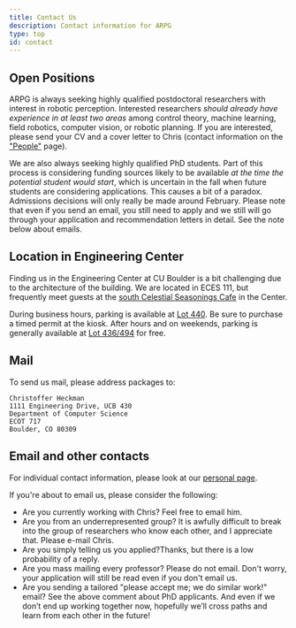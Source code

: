 ```yaml
---
title: Contact Us
description: Contact information for ARPG
type: top
id: contact
---
```


## Open Positions

ARPG is always seeking highly qualified postdoctoral researchers with interest in robotic perception. Interested researchers *should already have experience in at least two areas* among control theory, machine learning, field robotics, computer vision, or robotic planning. If you are interested, please send your CV and a cover letter to Chris (contact information on the ["People"](/people) page).

We are also always seeking highly qualified PhD students. Part of this process is considering funding sources likely to be available _at the time the potential student would start_, which is uncertain in the fall when future students are considering applications. This causes a bit of a paradox. Admissions decisions will only really be made around February. Please note that even if you send an email, you still need to apply and we still will go through your application and recommendation letters in detail. See the note below about emails.

## Location in Engineering Center

Finding us in the Engineering Center at CU Boulder is a bit challenging due to the architecture of the building. We are located in ECES 111, but frequently meet guests at the [south Celestial Seasonings Cafe](https://goo.gl/maps/xchy4bb9AGP2) in the Center.

During business hours, parking is available at [Lot 440](https://goo.gl/maps/KGoprwhx8Ym). Be sure to purchase a timed permit at the kiosk. After hours and on weekends, parking is generally available at [Lot 436/494](https://goo.gl/maps/AbjdFj5Xd6E2) for free.

## Mail

To send us mail, please address packages to:

```
Christoffer Heckman
1111 Engineering Drive, UCB 430
Department of Computer Science
ECOT 717
Boulder, CO 80309
```

## Email and other contacts

For individual contact information, please look at our [personal page](/people).

If you're about to email us, please consider the following:

* Are you currently working with Chris?	Feel free to email him.
* Are you from an underrepresented group?	It is awfully difficult to break into the group of researchers who know each other, and I appreciate that. Please e-mail Chris.
* Are you simply telling us you applied?Thanks, but there is a low probability of a reply.
* Are you mass mailing every professor?	Please do not email. Don't worry, your application will still be read even if you don't email us.
* Are you sending a tailored "please accept me; we do similar work!" email? See the above comment about PhD applicants. And even if we don’t end up working together now, hopefully we’ll cross paths and learn from each other in the future!
